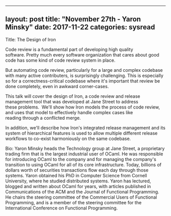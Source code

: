 
---
layout: post
title: "November 27th - Yaron Minsky"
date: 2017-11-22
categories: sysread
---

Title: The Design of Iron

Code review is a fundamental part of developing high quality software. Pretty much every software organization that cares about good code has some kind of code review system in place.

But automating code review, particularly for a large and complex
codebase with many active contributers, is surprisingly challenging. This is especially so for a correctness-critical codebase where it's important that review be done completely, even in awkward corner-cases.

This talk will cover the design of Iron, a code review and release
management tool that was developed at Jane Street to address these problems.  We'll show how Iron models the process of code review, and uses that model to effectively handle complex cases like reading through a conflicted merge.

In addition, we'll describe how Iron's integrated release management and its system of hierarchical features is used to allow multiple different release workflows to co-exist harmoniously on the same codebase.

Bio: Yaron Minsky heads the Technology group at Jane Street, a proprietary trading firm that is the largest industrial user of OCaml. He was responsible for introducing OCaml to the company and for managing the company's transition to using OCaml for all of its core infrastructure. Today, billions of dol<span class="_dgc">lars worth of securities transactions flow each day through those systems. Yaron obtained his PhD in Computer Science from Cornell University, where he studied distributed systems. Yaron has lectured, blogged and written about OCaml for years, with articles published in Communications of the ACM and the Journal of Functional Programming. He chairs the steering committee of the Commercial Users of Functional Programming, and is a member of the steering committee for the International Conference on Functional Programming.</span>
